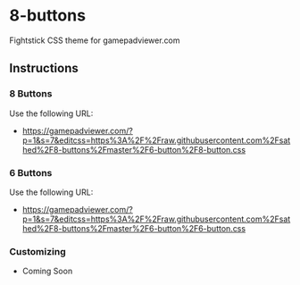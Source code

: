 # 8-buttons
Fightstick CSS theme for gamepadviewer.com

## Instructions

### 8 Buttons

Use the following URL:

* https://gamepadviewer.com/?p=1&s=7&editcss=https%3A%2F%2Fraw.githubusercontent.com%2Fsathed%2F8-buttons%2Fmaster%2F6-button%2F8-button.css

### 6 Buttons

Use the following URL:

* https://gamepadviewer.com/?p=1&s=7&editcss=https%3A%2F%2Fraw.githubusercontent.com%2Fsathed%2F8-buttons%2Fmaster%2F6-button%2F6-button.css


### Customizing

* Coming Soon
